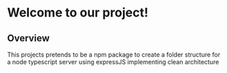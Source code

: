 # Welcome to our project!

## Overview

This projects pretends to be a npm package to create a folder structure for a node typescript server using expressJS implementing clean architecture

